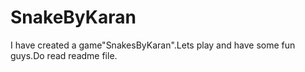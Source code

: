 # SnakeByKaran
I have created a game"SnakesByKaran".Lets play and have some fun guys.Do read readme file.
